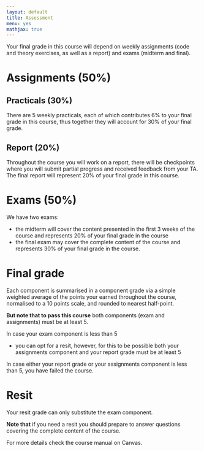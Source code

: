 ```yaml
---
layout: default
title: Assessment
menu: yes
mathjax: true
---
```


Your final grade in this course will depend on weekly assignments (code and theory exercises, as well as a report) and exams (midterm and final).


# Assignments (50%)

## Practicals (30%)

There are 5 weekly practicals, each of which contributes 6% to your final grade in this course, thus together they will account for 30% of your final grade.

## Report (20%)

Throughout the course you will work on a report, there will be checkpoints where you will submit partial progress and received feedback from your TA. The final report will represent 20% of your final grade in this course.


# Exams (50%)

We have two exams:

* the midterm will cover the content presented in the first 3 weeks of the course and represents 20% of your final grade in the course
* the final exam may cover the complete content of the course and represents 30% of your final grade in the course.

# Final grade

Each component is summarised in a component grade via a simple weighted average of the points your earned throughout the course, normalised to a 10 points scale, and rounded to nearest half-point. 

**But note that to pass this course** both components (exam and assignments) must be at least 5.


In case your exam component is less than 5
* you can opt for a resit, however, for this to be possible both your assignments component and your report grade must be at least 5

In case either your report grade or your assignments component is less than 5, you have failed the course.


# Resit

Your resit grade can only substitute the exam component. 

**Note that** if you need a resit you should prepare to answer questions covering the complete content of the course.

For more details check the course manual on Canvas.
